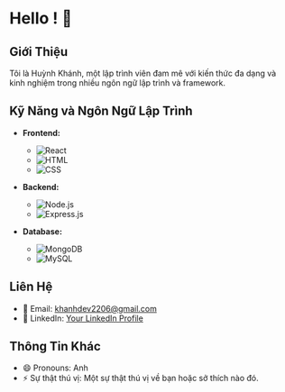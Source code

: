 # Hello ! 👋

## Giới Thiệu

Tôi là Huỳnh Khánh, một lập trình viên đam mê với kiến thức đa dạng và kinh nghiệm trong nhiều ngôn ngữ lập trình và framework.

## Kỹ Năng và Ngôn Ngữ Lập Trình

- **Frontend:**
  - ![React](https://img.shields.io/badge/React-61DAFB?style=for-the-badge&logo=react&logoColor=white)
  - ![HTML](https://img.shields.io/badge/HTML-E34F26?style=for-the-badge&logo=html5&logoColor=white)
  - ![CSS](https://img.shields.io/badge/CSS-1572B6?style=for-the-badge&logo=css3&logoColor=white)

- **Backend:**
  - ![Node.js](https://img.shields.io/badge/Node.js-43853D?style=for-the-badge&logo=node.js&logoColor=white)
  - ![Express.js](https://img.shields.io/badge/Express.js-000000?style=for-the-badge&logo=express&logoColor=white)

- **Database:**
  - ![MongoDB](https://img.shields.io/badge/MongoDB-47A248?style=for-the-badge&logo=mongodb&logoColor=white)
  - ![MySQL](https://img.shields.io/badge/MySQL-4479A1?style=for-the-badge&logo=mysql&logoColor=white)

## Liên Hệ

- 📧 Email: khanhdev2206@gmail.com
- 💼 LinkedIn: [Your LinkedIn Profile](https://www.linkedin.com/in/your-linkedin-profile)

## Thông Tin Khác

- 😄 Pronouns: Anh
- ⚡ Sự thật thú vị: Một sự thật thú vị về bạn hoặc sở thích nào đó.

